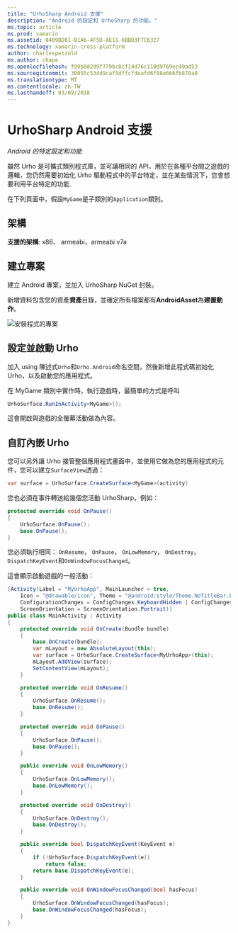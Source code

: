 ```yaml
---
title: "UrhoSharp Android 支援"
description: "Android 的設定和 UrhoSharp 的功能。"
ms.topic: article
ms.prod: xamarin
ms.assetid: 8409BD81-B1A6-4F5D-AE11-6BBD3F7C6327
ms.technology: xamarin-cross-platform
author: charlespetzold
ms.author: chape
ms.openlocfilehash: f99b8d2d9f779bc0cf14d76c110d9769ec49ad53
ms.sourcegitcommit: 30055c534d9caf5dffcfdeafd6f08e666fb870a8
ms.translationtype: MT
ms.contentlocale: zh-TW
ms.lasthandoff: 03/09/2018
---
```

# <a name="urhosharp-android-support"></a>UrhoSharp Android 支援

_Android 的特定設定和功能_

雖然 Urho 是可攜式類別程式庫，並可讓相同的 API，用於在各種平台間之遊戲的邏輯，您仍然需要初始化 Urho 驅動程式中的平台特定，並在某些情況下，您會想要利用平台特定的功能.

在下列頁面中，假設`MyGame`是子類別的`Application`類別。

## <a name="architectures"></a>架構

**支援的架構**: x86、 armeabi，armeabi v7a

## <a name="create-a-project"></a>建立專案

建立 Android 專案，並加入 UrhoSharp NuGet 封裝。

新增資料包含您的資產**資產**目錄，並確定所有檔案都有**AndroidAsset**為**建置動作**。

![安裝程式的專案](android-images/image-3.png "包含資產目錄資產加入資料")

## <a name="configure-and-launching-urho"></a>設定並啟動 Urho

加入 using 陳述式`Urho`和`Urho.Android`命名空間，然後新增此程式碼初始化 Urho，以及啟動您的應用程式。

在 MyGame 類別中實作時，執行遊戲時，最簡單的方式是呼叫

```csharp
UrhoSurface.RunInActivity<MyGame>();
```

這會開啟與遊戲的全螢幕活動做為內容。

## <a name="custom-embedding-of-urho"></a>自訂內嵌 Urho

您可以另外讓 Urho 接管整個應用程式畫面中，並使用它做為您的應用程式的元件，您可以建立`SurfaceView`透過：

```csharp
var surface = UrhoSurface.CreateSurface<MyGame>(activity)
```

您也必須在事件轉送給幾個您活動 UrhoSharp，例如：

```csharp
protected override void OnPause()
{
    UrhoSurface.OnPause();
    base.OnPause();
}
```

您必須執行相同： `OnResume`， `OnPause`， `OnLowMemory`， `OnDestroy`，`DispatchKeyEvent`和`OnWindowFocusChanged`。

這會顯示啟動遊戲的一般活動：

```csharp
[Activity(Label = "MyUrhoApp", MainLauncher = true,
    Icon = "@drawable/icon", Theme = "@android:style/Theme.NoTitleBar.Fullscreen",
    ConfigurationChanges = ConfigChanges.KeyboardHidden | ConfigChanges.Orientation,
    ScreenOrientation = ScreenOrientation.Portrait)]
public class MainActivity : Activity
{
    protected override void OnCreate(Bundle bundle)
    {
        base.OnCreate(bundle);
        var mLayout = new AbsoluteLayout(this);
        var surface = UrhoSurface.CreateSurface<MyUrhoApp>(this);
        mLayout.AddView(surface);
        SetContentView(mLayout);
    }

    protected override void OnResume()
    {
        UrhoSurface.OnResume();
        base.OnResume();
    }

    protected override void OnPause()
    {
        UrhoSurface.OnPause();
        base.OnPause();
    }

    public override void OnLowMemory()
    {
        UrhoSurface.OnLowMemory();
        base.OnLowMemory();
    }

    protected override void OnDestroy()
    {
        UrhoSurface.OnDestroy();
        base.OnDestroy();
    }

    public override bool DispatchKeyEvent(KeyEvent e)
    {
        if (!UrhoSurface.DispatchKeyEvent(e))
            return false;
        return base.DispatchKeyEvent(e);
    }

    public override void OnWindowFocusChanged(bool hasFocus)
    {
        UrhoSurface.OnWindowFocusChanged(hasFocus);
        base.OnWindowFocusChanged(hasFocus);
    }
}
```

